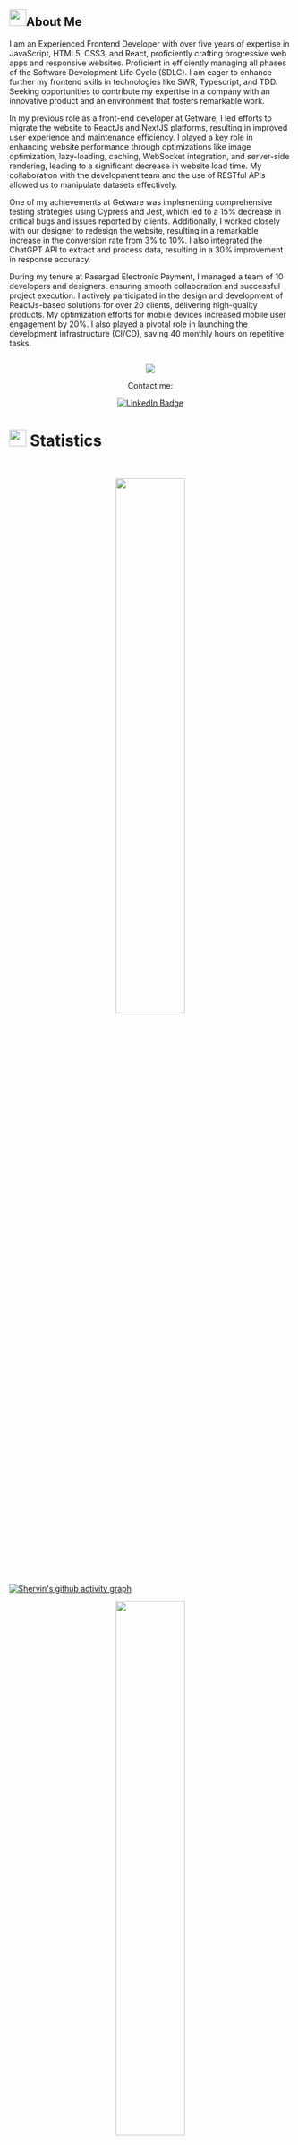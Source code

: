 ## <img src="https://user-images.githubusercontent.com/82110564/189553856-2e7f8f30-80b4-484f-bfaa-9e5eb10f24e5.gif" width="30">About Me

I am an Experienced Frontend Developer with over five years of expertise in JavaScript, HTML5, CSS3, and React, proficiently crafting progressive web apps and responsive websites. Proficient in efficiently managing all phases of the Software Development Life Cycle (SDLC). I am eager to enhance further my frontend skills in technologies like SWR, Typescript, and TDD. Seeking opportunities to contribute my expertise in a company with an innovative product and an environment that fosters remarkable work.

In my previous role as a front-end developer at Getware, I led efforts to migrate the website to ReactJs and NextJS platforms, resulting in improved user experience and maintenance efficiency. I played a key role in enhancing website performance through optimizations like image optimization, lazy-loading, caching, WebSocket integration, and server-side rendering, leading to a significant decrease in website load time. My collaboration with the development team and the use of RESTful APIs allowed us to manipulate datasets effectively.

One of my achievements at Getware was implementing comprehensive testing strategies using Cypress and Jest, which led to a 15% decrease in critical bugs and issues reported by clients. Additionally, I worked closely with our designer to redesign the website, resulting in a remarkable increase in the conversion rate from 3% to 10%. I also integrated the ChatGPT API to extract and process data, resulting in a 30% improvement in response accuracy.

During my tenure at Pasargad Electronic Payment, I managed a team of 10 developers and designers, ensuring smooth collaboration and successful project execution. I actively participated in the design and development of ReactJs-based solutions for over 20 clients, delivering high-quality products. My optimization efforts for mobile devices increased mobile user engagement by 20%. I also played a pivotal role in launching the development infrastructure (CI/CD), saving 40 monthly hours on repetitive tasks.

##
<p align="center">
  <a href="https://github.com/sh-tajdini/readme-typing-svg"><img src="https://readme-typing-svg.herokuapp.com?lines=Hi,+I'm+Shervin;I+love+Programming;I+love+React;I+love+learning.;I+love+spreading+knowledge.;&center=true&width=500&height=50"></a>
</p>

<p align="center">Contact me:</p>
<p>
<div align="center">
<a href="https://www.linkedin.com/in/shervin-tajdini/">
    <img src="https://img.shields.io/badge/LinkedIn-blue?style=for-the-badge&logo=linkedin&logoColor=white" alt="LinkedIn Badge"/>
  </a>
</div>
</p>

# <img src="https://media4.giphy.com/media/MIGbtLZoVjbl0bYbAd/giphy.gif?cid=ecf05e472t2h0i8d7dcjaoau9iqtchhr899hxmpxzzgc7lyw&rid=giphy.gif" width="30"> Statistics

<br/>
<p align="center">
<!--      <img width="49.5%" src="https://github-readme-stats.vercel.app/api?username=sh-tajdini&show_icons=true&include_all_commits=true&theme=radical&hide_border=true"> -->
    <img width="49.5%" src="https://github-readme-streak-stats.herokuapp.com/?user=sh-tajdini&theme=radical&hide_border=true">		  
</p>
<br>

[![Shervin's github activity graph](https://github-readme-activity-graph.vercel.app/graph?username=sh-tajdini&theme=react)](https://github.com/sh-tajdini/github-readme-activity-graph)

<p align="center">
    <img width="49.5%" src="https://github-readme-stats.vercel.app/api/top-langs/?username=sh-tajdini&theme=radical&bg_color=282828&hide_border=true&include_all_commits=true&count_private=true&layout=compact">

</p>
<p></p>

## <img src="https://media1.giphy.com/media/Q8PQ1KuarrYucCMVTJ/giphy.gif?cid=ecf05e47odgm8bs8cmb8cf1ijmfzqaeeu9fzmx6nbcv06ky2&rid=giphy.gif" width="30"> Current Projects
<ul>			
	<li><i><a href="https://playground.getware.ai/">Playground</a></i>:<ul><li>an interactive analytical platform</li></ul></li>
	<li><i><a href="https://app.getware.ai/auth/login">Getware</a></i>:<ul><li>a product teams’ platform to get customers’ information
</li></ul></li>
	<li><i><a href="https://panel.avandclub.ir/">Avand</a></i>:<ul><li>a discount platform project</li></ul></li>
<li><i><a href="https://pep.co.ir/suna">Suna</a></i>:<ul><li>a Loyalty platform project</li></ul></li>
  <li><i><a href="https://pep.co.ir/suniar/">Suniar</a></i>:<ul><li>a Report Management portal for merchant’s transactions
</li></ul></li>
</ul>

##
<p>
<div align="center">
  <img src="https://img.shields.io/badge/React-3670A0?style=for-the-badge&logo=react&logoColor=ffdd54">
  <img src="https://img.shields.io/badge/Typescript-00AED8.svg?style=for-the-badge&logo=Typescript&logoColor=white">
  <img src="https://img.shields.io/badge/JavaScript-000000.svg?style=for-the-badge&logo=javascript&logoColor=F7E017">
  <img src="https://img.shields.io/badge/HTML5-F26624.svg?style=for-the-badge&logo=html5&logoColor=white">
  <img src="https://img.shields.io/badge/CSS-2465F1.svg?style=for-the-badge&logo=CSS3&logoColor=white">
</div>
</p>

<p>
<div align="center">
  <img src="https://img.shields.io/badge/Vite-black?style=for-the-badge&logo=vite&logoColor=white">
  <img src="https://img.shields.io/badge/FastAPI-005571?style=for-the-badge&logo=fastapi&logoColor=white">
  <img src="https://img.shields.io/badge/GitHub-%23121011.svg?style=for-the-badge&logo=github&logoColor=white">
  <img src="https://img.shields.io/badge/Git-%23F05033.svg?style=for-the-badge&logo=git&logoColor=white">
  <img src="https://img.shields.io/badge/AWS-%23181717.svg?style=for-the-badge&logo=amazonaws&logoColor=white">	
</div>
</p>

<p>
<div align="center">
  <img src="https://img.shields.io/badge/Visual%20Studio%20Code-0078d7.svg?style=for-the-badge&logo=visual-studio-code&logoColor=white">
  <img src="https://img.shields.io/badge/-Stackoverflow-FE7A16?style=for-the-badge&logo=stack-overflow&logoColor=white">
  <img src="https://img.shields.io/badge/adobephotoshop-%2331A8FF.svg?style=for-the-badge&logo=adobephotoshop&logoColor=white">
  <img src="https://img.shields.io/badge/Postman-FF6C37?style=for-the-badge&logo=postman&logoColor=white">
  <img src="https://img.shields.io/badge/Trello-%23026AA7.svg?style=for-the-badge&logo=Trello&logoColor=white">
  <img src="https://img.shields.io/badge/Jira-2684FF.svg?style=for-the-badge&logo=Jira&logoColor=white">
  <img src="https://img.shields.io/badge/Notion-%23000000.svg?style=for-the-badge&logo=notion&logoColor=white">
</div>
</p>
